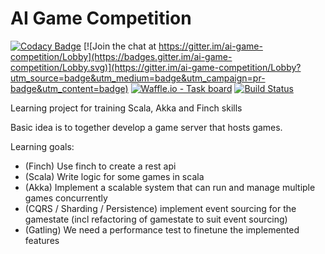 # AI Game Competition

[![Codacy Badge](https://api.codacy.com/project/badge/Grade/1510c3254ba44977919916f780a0861a)](https://app.codacy.com/app/devos-jordi/ai-game-competition?utm_source=github.com&utm_medium=referral&utm_content=scala-academy/ai-game-competition&utm_campaign=badger)
[![Join the chat at https://gitter.im/ai-game-competition/Lobby](https://badges.gitter.im/ai-game-competition/Lobby.svg)](https://gitter.im/ai-game-competition/Lobby?utm_source=badge&utm_medium=badge&utm_campaign=pr-badge&utm_content=badge)
[![Waffle.io - Task board](https://badge.waffle.io/scala-academy/ai-game-competition.svg?columns=all)](https://waffle.io/scala-academy/ai-game-competition)
[![Build Status](https://travis-ci.org/scala-academy/ai-game-competition.svg?branch=master)](https://travis-ci.org/scala-academy/ai-game-competition)

Learning project for training Scala, Akka and Finch skills

Basic idea is to together develop a game server that hosts games.

Learning goals:
 * (Finch) Use finch to create a rest api
 * (Scala) Write logic for some games in scala
 * (Akka) Implement a scalable system that can run and manage multiple games concurrently
 * (CQRS / Sharding / Persistence) implement event sourcing for the gamestate (incl refactoring of gamestate to suit event sourcing)
 * (Gatling) We need a performance test to finetune the implemented features
